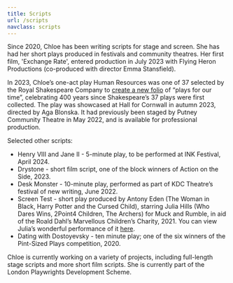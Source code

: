 ```yaml
---
title: Scripts
url: /scripts
navclass: scripts
---
```

Since 2020, Chloe has been writing scripts for stage and screen. She has had her short plays produced in festivals and community theatres. Her first film, 'Exchange Rate', entered production in July 2023 with Flying Heron Productions (co-produced with director Emma Stansfield).

In 2023, Chloe’s one-act play Human Resources  was one of 37 selected by the Royal Shakespeare Company to [create a new folio](https://37plays.co.uk/) of “plays for our time”, celebrating 400 years since Shakespeare’s 37 plays were first collected. The play was showcased at Hall for Cornwall in autumn 2023, directed by Aga Blonska. It had previously been staged by Putney Community Theatre in May 2022, and is available for professional production.

Selected other scripts:

* Henry VIII and Jane II - 5-minute play, to be performed at INK Festival, April 2024. 
* Drystone - short film script, one of the block winners of Action on the Side, 2023.
* Desk Monster - 10-minute play, performed as part of KDC Theatre’s festival of new writing, June 2022.
* Screen Test - short play produced by Antony Eden (The Woman in Black, Harry Potter and the Cursed Child), starring Julia Hills (Who Dares Wins, 2Point4 Children, The Archers) for Muck and Rumble, in aid of the Roald Dahl’s Marvellous Children’s Charity, 2021. You can view Julia’s wonderful performance of it [here](https://www.youtube.com/watch?v=nX059EwW5Qg). 
* Dating with Dostoyevsky - ten minute play; one of the six winners of the Pint-Sized Plays competition, 2020. 

Chloe is currently working on a variety of projects, including full-length stage scripts and more short film scripts. She is currently part of the London Playwrights Development Scheme.